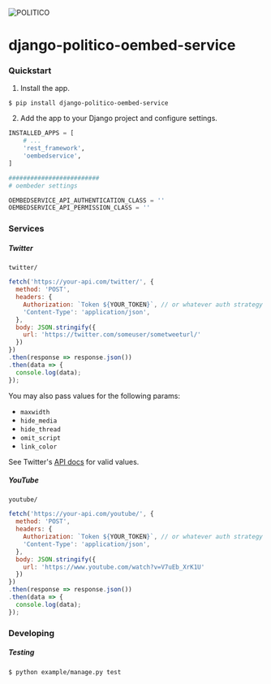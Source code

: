 ![POLITICO](https://rawgithub.com/The-Politico/src/master/images/logo/badge.png)

# django-politico-oembed-service

### Quickstart

1. Install the app.

  ```
  $ pip install django-politico-oembed-service
  ```

2. Add the app to your Django project and configure settings.

  ```python
  INSTALLED_APPS = [
      # ...
      'rest_framework',
      'oembedservice',
  ]

  #########################
  # oembeder settings

  OEMBEDSERVICE_API_AUTHENTICATION_CLASS = ''
  OEMBEDSERVICE_API_PERMISSION_CLASS = ''
  ```


### Services

##### Twitter

`twitter/`

```javascript
fetch('https://your-api.com/twitter/', {
  method: 'POST',
  headers: {
    Authorization: `Token ${YOUR_TOKEN}`, // or whatever auth strategy you use
    'Content-Type': 'application/json',
  },
  body: JSON.stringify({
    url: 'https://twitter.com/someuser/sometweeturl/'
  })
})
.then(response => response.json())
.then(data => {
  console.log(data);
});
```

You may also pass values for the following params:

- `maxwidth`
- `hide_media`
- `hide_thread`
- `omit_script`
- `link_color`

See Twitter's [API docs](https://developer.twitter.com/en/docs/tweets/post-and-engage/api-reference/get-statuses-oembed.html) for valid values.


##### YouTube

`youtube/`

```javascript
fetch('https://your-api.com/youtube/', {
  method: 'POST',
  headers: {
    Authorization: `Token ${YOUR_TOKEN}`, // or whatever auth strategy you use
    'Content-Type': 'application/json',
  },
  body: JSON.stringify({
    url: 'https://www.youtube.com/watch?v=V7uEb_XrK1U'
  })
})
.then(response => response.json())
.then(data => {
  console.log(data);
});
```

### Developing

##### Testing

```
$ python example/manage.py test
```
